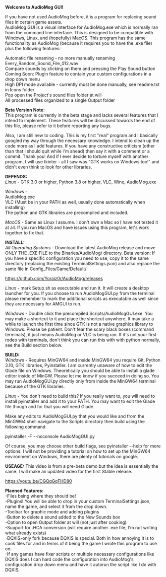 **Welcome to AudioMog GUI!**

If you have not used AudioMog before, it is a program for replacing sound files in certain game assets.  
AudioMog GUI is a visual interface for AudioMog.exe which is normally ran from the command line interface. This is designed to be compatible with Windows, Linux, and (hopefully) MacOS. This program has the same functionality as AudioMog (because it requires you to have the .exe file) plus the following features:

Automatic file renaming - no more manually renaming Every_Random_Sound_File_012.wav  
Compare sounds by clicking on them and pressing the Play Sound button  
Coming Soon: Plugin feature to contain your custom configurations in a drop down menu  
High DPI mode available - currently must be done manually, see readme.txt in Icons folder  
Pop open the Project's sound files folder at will  
All processed files organized to a single Output folder  

**Beta Version Note:**  
This program is currently in the beta stage and lacks several features that I intend to implement. These features will be discussed towards the end of this file, please refer to it before reporting any bugs.

Also, I am still new to coding. This is my first "real" program and I basically googled my way through the necessary knowledge. I intend to clean up the code more as I add features. If you have any constructive criticism (other than that I should quit while I'm ahead) then say it with a comment or a commit. Thank you! And if I ever decide to torture myself with another program, I will use tkinter - all I saw was "GTK works on Windows too!" and didn't even think to look for other libraries.

**DEPENDS:**  
*Linux* - GTK 3.0 or higher, Python 3.8 or higher, VLC, Wine, AudioMog.exe

*Windows* -  
    AudioMog.exe  
    VLC (Must be in your PATH as well, usually done automatically when installing)  
    The python and GTK libraries are precompiled and included.  

*MacOS* - Same as Linux I assume. I don't own a Mac so I have not tested it at all. If you run MacOS and have issues using this program, let's work together to fix that.

**INSTALL:**  
*All Operating Systems* - Download the latest AudioMog release and move ONLY THE .EXE FILE to the Binaries/AudioMog/ directory. Beta version: If you have a specific configuration you need to use, copy it to the same directory (replacing the existing TerminalSettings.json) and also replace the same file in Config_Files/Game/Default/

https://github.com/Yoraiz0r/AudioMog/releases

*Linux* - mark Setup.sh as executable and run it. It will create a desktop launcher for you. If you choose to run AudioMogGUI.py from the terminal please remember to mark the additional scripts as executable as well since they are necessary for AMGUI to run.

*Windows* - Double click the precompiled Scripts/AudioMogGUI.exe. You may make a shortcut to it and place the shortcut anywhere. It may take a while to launch the first time since GTK is not a native graphics library to Windows. Please be patient. Don't fear the scary black boxes (command terminals), it just means AudioMog or VLC is being ran. If it's not your first rodeo with terminals, don't think you can run this with with python normally, see the Build section below.

**BUILD:**  
*Windows* - Requires MinGW64 and inside MinGW64 you require Git, Python 3.10, GTK libraries, Pyinstaller. I am currently unaware of how to edit the Glade file on Windows. Theoretically you should be able to install a glade editor inside of MinGW. Please let me know if you succeed in doing so. You may run AudioMogGUI.py directly only from inside the MinGW64 terminal because of the GTK libraries.

*Linux* - You don't need to build this? If you really want to, you will need to install pyinstaller and add it to your PATH. You may want to edit the Glade file though and for that you will need Glade.

Make any edits to AudioMogGUI.py that you would like and from the MinGW64 shell navigate to the Scripts directory then build using the following command:

pyinstaller -F --noconsole AudioMogGUI.py

Of course, you may choose other build flags, see pyinstaller --help for more options. I will not be providing a tutorial on how to set up the MinGW64 environment on Windows, there are plenty of tutorials on google.

**USEAGE:** This video is from a pre-beta demo but the idea is essentially the same. I will make an updated video for the first Stable release.

https://youtu.be/CGQqGqFHD80

**Planned Features:**  
-Files being where they should be!  
-Plugins! You will be able to drop in your custom TerminalSettings.json, name the game, and select it from the drop down.  
-Toolbar for graphic mode and adding plugins  
-Button to delete a sound added to the New Sounds box  
-Option to open Output folder at will (not just after cooking)  
-Support for .HCA conversion (will require another .exe file, I'm not writing what already exists)  
-DQXIS-only fork because DQXIS is special. Both in how annoying it is to cook files for and in terms of it being the game I wrote this program to use on.  
-If any games have fixer scripts or multiple necessary configurations like DQXIS does I can hard code the configuration into AudioMog's configuration drop down menu and have it autorun the script like I do with DQXIS.

